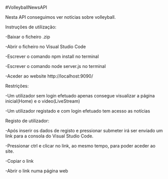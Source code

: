 #VolleyballNewsAPI

Nesta API conseguimos ver notícias sobre volleyball.

Instruções de utilização:

-Baixar o ficheiro .zip

-Abrir o ficheiro no Visual Studio Code

-Escrever o comando npm install no terminal

-Escrever o comando node server.js no terminal

-Aceder ao website http://localhost:9090/



Restrições:

-Um utilizador sem login efetuado apenas consegue visualizar a página inicial(Home) e o video(LiveStream)

-Um utilizador registado e com login efetuado tem acesso as notícias



Registo de utilizador:

-Após inserir os dados de registo e pressionar submeter irá ser enviado um link para a consola do Visual Studio Code.

-Pressionar ctrl e clicar no link, ao mesmo tempo, para poder aceder ao site.

-Copiar o link

-Abrir o link numa página web

